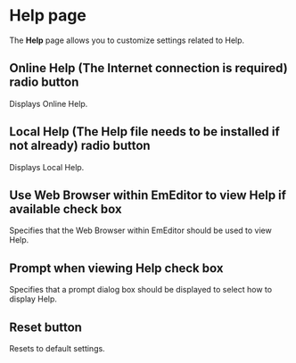 # Help page

The **Help** page allows you to customize settings related to Help.

## Online Help (The Internet connection is required) radio button

Displays Online Help.

## Local Help (The Help file needs to be installed if not already) radio button

Displays Local Help.

## Use Web Browser within EmEditor to view Help if available check box

Specifies that the Web Browser within EmEditor should be used to view Help.

## Prompt when viewing Help check box

Specifies that a prompt dialog box should be displayed to select how to display Help. 

## Reset button

Resets to default settings.

